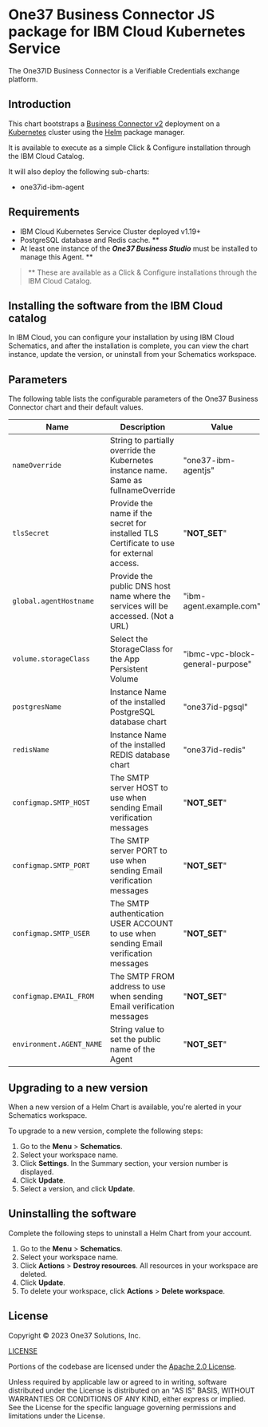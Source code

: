 # One37 Business Connector JS package for IBM Cloud Kubernetes Service

The One37ID Business Connector is a Verifiable Credentials exchange platform.

## Introduction

This chart bootstraps a [Business Connector v2]() deployment on a [Kubernetes](https://kubernetes.io) cluster using the [Helm](https://helm.sh) package manager.

It is available to execute as a simple Click & Configure installation through the IBM Cloud Catalog.

It will also deploy the following sub-charts:
 - one37id-ibm-agent

## Requirements

- IBM Cloud Kubernetes Service Cluster deployed  v1.19+
- PostgreSQL database and Redis cache. **
- At least one instance of the _**One37 Business Studio**_ must be installed to manage this Agent. **

> ** These are available as a Click & Configure installations through the IBM Cloud Catalog.

## Installing the software from the IBM Cloud catalog

In IBM Cloud, you can configure your installation by using IBM Cloud Schematics, and after the installation is complete, you can view the chart instance, update the version, or uninstall from your Schematics workspace.

## Parameters

The following table lists the configurable parameters of the One37 Business Connector chart and their default values.

| Name                     | Description                                                                               | Value                            |
|--------------------------|-------------------------------------------------------------------------------------------|----------------------------------|
| `nameOverride`           | String to partially override the Kubernetes instance name. Same as fullnameOverride       | "one37-ibm-agentjs"                |
| `tlsSecret`              | Provide the name if the secret for installed TLS Certificate to use for external access.  | "__NOT_SET__"                    |
| `global.agentHostname`   | Provide the public DNS host name where the services will be accessed. (Not a URL)          | "ibm-agent.example.com"          |
| `volume.storageClass`    | Select the StorageClass for the App Persistent Volume                                     | "ibmc-vpc-block-general-purpose" |
| `postgresName`           | Instance Name of the installed PostgreSQL database chart                                  | "one37id-pgsql"                  |
| `redisName`              | Instance Name of the installed REDIS database chart                                       | "one37id-redis"                  |
| `configmap.SMTP_HOST`    | The SMTP server HOST to use when sending Email verification messages              | "__NOT_SET__" |
| `configmap.SMTP_PORT`    | The SMTP server PORT to use when sending Email verification messages                                  | "__NOT_SET__"                  |
| `configmap.SMTP_USER`    | The SMTP authentication  USER ACCOUNT to use when sending Email verification messages     | "__NOT_SET__"                  |
| `configmap.EMAIL_FROM`   | The SMTP FROM address  to use when sending Email verification messages                                          | "__NOT_SET__"                    |
| `environment.AGENT_NAME` | String value to set the public name of the Agent                                          | "__NOT_SET__"                    |

## Upgrading to a new version

When a new version of a Helm Chart is available, you're alerted in your Schematics workspace.

To upgrade to a new version, complete the following steps:

1. Go to the **Menu** > **Schematics**.
2. Select your workspace name.
3. Click **Settings**. In the Summary section, your version number is displayed.
4. Click **Update**.
5. Select a version, and click **Update**.

## Uninstalling the software

Complete the following steps to uninstall a Helm Chart from your account.

1. Go to the **Menu** > **Schematics**.
2. Select your workspace name.
3. Click **Actions** > **Destroy resources**. All resources in your workspace are deleted.
4. Click **Update**.
5. To delete your workspace, click **Actions** > **Delete workspace**.

## License

Copyright &copy; 2023 One37 Solutions, Inc.

[LICENSE](https://raw.githubusercontent.com/FedoraMan137/helm-test/main/LICENSE.md)

Portions of the codebase are licensed under the [Apache 2.0 License](http://www.apache.org/licenses/LICENSE-2.0).

Unless required by applicable law or agreed to in writing, software distributed under the License is distributed on an "AS IS" BASIS, WITHOUT WARRANTIES OR CONDITIONS OF ANY KIND, either express or implied.
See the License for the specific language governing permissions and limitations under the License.
